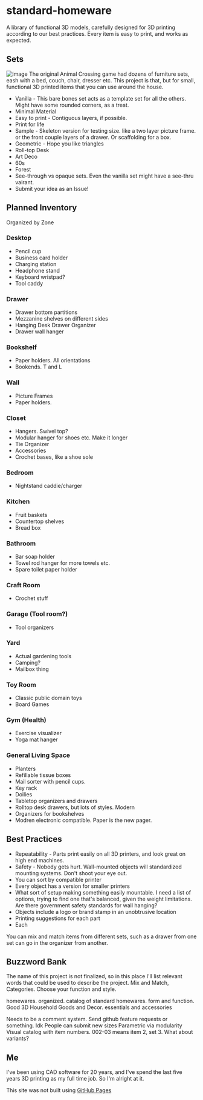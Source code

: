 # standard-homeware
A library of functional 3D models, carefully designed for 3D printing according to our best practices. Every item is easy to print, and works as expected.

## Sets
![image](https://github.com/nathangineer/standard-homeware/assets/26797863/1f46f934-0c8f-45b6-9945-6aa1b74b5051)
The original Animal Crossing game had dozens of furniture sets, eash with a bed, couch, chair, dresser etc. This project is that, but for small, functional 3D printed items that you can use around the house. 
- Vanilla - This bare bones set acts as a template set for all the others. Might have some rounded corners, as a treat.
- Minimal Material
- Easy to print - Contiguous layers, if possible.
- Print for life
- Sample - Skeleton version for testing size. like a two layer picture frame. or the front couple layers of a drawer. Or scaffolding for a box.
- Geometric - Hope you like triangles
- Roll-top Desk
- Art Deco
- 60s
- Forest
- See-through vs opaque sets. Even the vanilla set might have a see-thru vairant.
- Submit your idea as an Issue!

## Planned Inventory
Organized by Zone 
### Desktop
- Pencil cup
- Business card holder
- Charging station
- Headphone stand
- Keyboard wristpad?
- Tool caddy
### Drawer
- Drawer bottom partitions
- Mezzanine shelves on different sides
- Hanging Desk Drawer Organizer
- Drawer wall hanger
### Bookshelf
- Paper holders. All orientations
- Bookends. T and L
### Wall
- Picture Frames
- Paper holders.
### Closet
- Hangers. Swivel top?
- Modular hanger for shoes etc. Make it longer
- Tie Organizer
- Accessories
- Crochet bases, like a shoe sole
### Bedroom
- Nightstand caddie/charger
### Kitchen
- Fruit baskets
- Countertop shelves
- Bread box
### Bathroom
- Bar soap holder
- Towel rod hanger for more towels etc.
- Spare toilet paper holder
### Craft Room
- Crochet stuff
### Garage (Tool room?)
- Tool organizers
### Yard
- Actual gardening tools
- Camping?
- Mailbox thing
### Toy Room
- Classic public domain toys
- Board Games
### Gym (Health)
- Exercise visualizer
- Yoga mat hanger
### General Living Space
- Planters
- Refillable tissue boxes
- Mail sorter with pencil cups.
- Key rack
- Doilies
- Tabletop organizers and drawers
- Rolltop desk drawers, but lots of styles. Modern
- Organizers for bookshelves
- Modren electronic compatible. Paper is the new pager.

## Best Practices
- Repeatability - Parts print easily on all 3D printers, and look great on high end machines.
- Safety - Nobody gets hurt. Wall-mounted objects will standardized mounting systems. Don't shoot your eye out.
- You can sort by compatible printer
- Every object has a version for smaller printers
- What sort of setup making something easily mountable. I need a list of options, trying to find one that's balanced, given the weight limitations. Are there government safety standards for wall hanging?
- Objects include a logo or brand stamp in an unobtrusive location
- Printing suggestions for each part
- Each 

You can mix and match items from different sets, such as a drawer from one set can go in the organizer from another.

## Buzzword Bank
The name of this project is not finalized, so in this place I'll list relevant words that could be used to describe the project. Mix and Match, Categories. Choose your function and style. 

homewares. organized. catalog of standard homewares. form and function. Good 3D Household Goods and Decor. essentials and accessories

Needs to be a comment system. Send github feature requests or something. Idk
People can submit new sizes 
Parametric via modularity
Visual catalog with item numbers. 002-03 means item 2, set 3. What about variants?

## Me
I've been using CAD software for 20 years, and I've spend the last five years 3D printing as my full time job. So I'm alright at it.

This site was not built using [GitHub Pages](https://pages.github.com/)
